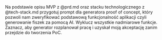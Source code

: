 Na podstawie opisu MVP z @prd.md oraz stacku technologicznego z @tech-stack.md przygotuj prompt dla generatora proof of concept, który pozwoli nam zweryfikować podstawową funkcjonalność aplikacji czyli generowanie fiszek za pomocą AI. Wyklucz wszystkie nadmiarowe funkcje. Zaznacz, aby generator rozplanował pracę i uzyskał moją akceptację zanim przejdzie do tworzenia PoC.
